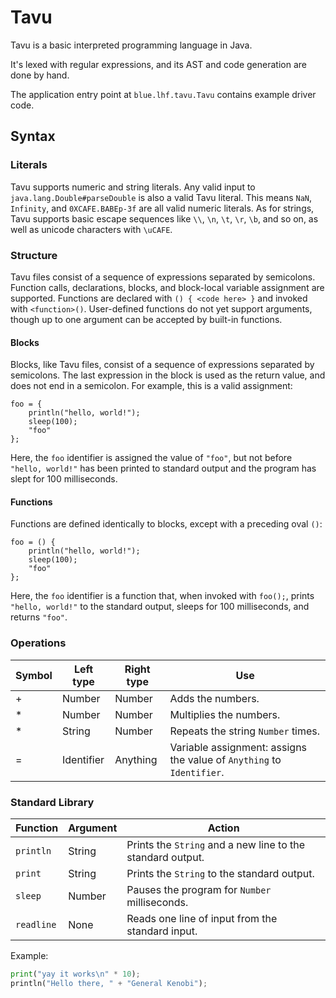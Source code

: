 # Tavu
Tavu is a basic interpreted programming language in Java.

It's lexed with regular expressions, and its AST and code generation are done
by hand.

The application entry point at `blue.lhf.tavu.Tavu` contains example driver code.

## Syntax

### Literals

Tavu supports numeric and string literals. Any valid input to `java.lang.Double#parseDouble` is also a valid Tavu literal.
This means `NaN`, `Infinity`, and `0XCAFE.BABEp-3f` are all valid numeric literals. As for strings, Tavu supports basic escape
sequences like `\\`, `\n`, `\t`, `\r`, `\b`, and so on, as well as unicode characters with `\uCAFE`. 

### Structure

Tavu files consist of a sequence of expressions separated by semicolons. Function calls, declarations, blocks, and block-local
variable assignment are supported. Functions are declared with `() { <code here> }` and invoked with `<function>()`. User-defined
functions do not yet support arguments, though up to one argument can be accepted by built-in functions.

#### Blocks

Blocks, like Tavu files, consist of a sequence of expressions separated by semicolons. The last expression in the block is used as the
return value, and does not end in a semicolon. For example, this is a valid assignment:
```
foo = {
    println("hello, world!");
    sleep(100);
    "foo"
};
```
Here, the `foo` identifier is assigned the value of `"foo"`, but not before `"hello, world!"` has been printed to standard output and the program has slept for 100 milliseconds.

#### Functions

Functions are defined identically to blocks, except with a preceding oval `()`:
```
foo = () {
    println("hello, world!");
    sleep(100);
    "foo"
};
```

Here, the `foo` identifier is a function that, when invoked with `foo();`, prints `"hello, world!"` to the standard output, sleeps for 100 milliseconds, and returns `"foo"`.

### Operations

| Symbol | Left type | Right type | Use |
| - | - | - | - |
| + | Number | Number | Adds the numbers. |
| * | Number | Number | Multiplies the numbers. |
| * | String | Number | Repeats the string `Number` times. |
| = | Identifier | Anything | Variable assignment: assigns the value of `Anything` to `Identifier`. |

### Standard Library

| Function | Argument | Action |
| - | - | - |
| `println`  | String | Prints the `String` and a new line to the standard output. |
| `print`    | String | Prints the `String` to the standard output. |
| `sleep`    | Number | Pauses the program for `Number` milliseconds. |
| `readline` | None   | Reads one line of input from the standard input. |



Example:
```py
print("yay it works\n" * 10);
println("Hello there, " + "General Kenobi");
```
